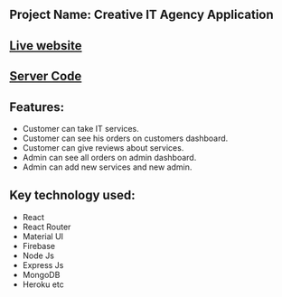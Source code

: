 ## Project Name: Creative IT Agency Application

## [Live website](https://creative-agency-1.web.app/)
## [Server Code](https://github.com/Touhid-sezan/creative-agency-client)

## Features:
* Customer can take IT services.
* Customer can see his orders on customers dashboard.
* Customer can give reviews about services.
* Admin can see all orders on admin dashboard.
* Admin can add new services and new admin.

## Key technology used:
* React
* React Router
* Material UI
* Firebase
* Node Js
* Express Js
* MongoDB
* Heroku etc
